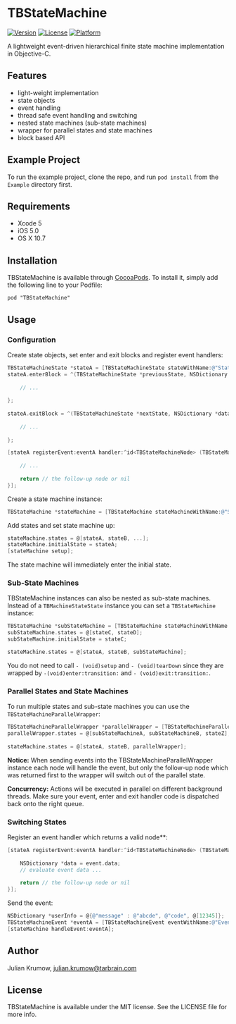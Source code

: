 # TBStateMachine

[![Version](https://img.shields.io/cocoapods/v/TBStateMachine.svg?style=flat)](http://cocoadocs.org/docsets/TBStateMachine)
[![License](https://img.shields.io/cocoapods/l/TBStateMachine.svg?style=flat)](http://cocoadocs.org/docsets/TBStateMachine)
[![Platform](https://img.shields.io/cocoapods/p/TBStateMachine.svg?style=flat)](http://cocoadocs.org/docsets/TBStateMachine)

A lightweight event-driven hierarchical finite state machine implementation in Objective-C.

## Features

* light-weight implementation
* state objects
* event handling
* thread safe event handling and switching
* nested state machines (sub-state machines)
* wrapper for parallel states and state machines
* block based API

## Example Project

To run the example project, clone the repo, and run `pod install` from the `Example` directory first.

## Requirements

* Xcode 5
* iOS 5.0
* OS X 10.7

## Installation

TBStateMachine is available through [CocoaPods](http://cocoapods.org). To install
it, simply add the following line to your Podfile:

    pod "TBStateMachine"

## Usage

### Configuration

Create state objects, set enter and exit blocks and register event handlers:

```objective-c
TBStateMachineState *stateA = [TBStateMachineState stateWithName:@"StateA"];
stateA.enterBlock = ^(TBStateMachineState *previousState, NSDictionary *data) {
        
    // ...
       
};
    
stateA.exitBlock = ^(TBStateMachineState *nextState, NSDictionary *data) {
        
    // ...
       
};

[stateA registerEvent:eventA handler:^id<TBStateMachineNode> (TBStateMachineEvent *event) {
    
    // ...
        
    return // the follow-up node or nil
}];
```

Create a state machine instance:

```objective-c
TBStateMachine *stateMachine = [TBStateMachine stateMachineWithName:@"StateMachine"];
```

Add states and set state machine up:

```objective-c
stateMachine.states = @[stateA, stateB, ...];
stateMachine.initialState = stateA;
[stateMachine setup];
```

The state machine will immediately enter the initial state.

### Sub-State Machines

TBStateMachine instances can also be nested as sub-state machines. Instead of a `TBMachineStateState` instance you can set a `TBStateMachine` instance:

```objective-c
TBStateMachine *subStateMachine = [TBStateMachine stateMachineWithName:@"SubStateMachine"];
subStateMachine.states = @[stateC, stateD];
subStateMachine.initialState = stateC;

stateMachine.states = @[stateA, stateB, subStateMachine];
```

You do not need to call `- (void)setup` and `- (void)tearDown` since they are wrapped by `-(void)enter:transition:` and `- (void)exit:transition:`.

### Parallel States and State Machines

To run multiple states and sub-state machines you can use the `TBStateMachineParallelWrapper`:

```objective-c
TBStateMachineParallelWrapper *parallelWrapper = [TBStateMachineParallelWrapper parallelWrapperWithName:@"ParallelWrapper"];
parallelWrapper.states = @[subStateMachineA, subStateMachineB, stateZ];
    
stateMachine.states = @[stateA, stateB, parallelWrapper];
```

**Notice:**
When sending events into the TBStateMachineParallelWrapper instance each node will handle the event, but only the follow-up node which was returned first to the wrapper will switch out of the parallel state.

**Concurrency:**
Actions will be executed in parallel on different background threads. Make sure your event, enter and exit handler code is dispatched back onto the right queue.

### Switching States

Register an event handler which returns a valid node**:

```objective-c
[stateA registerEvent:eventA handler:^id<TBStateMachineNode> (TBStateMachineEvent *event) {
    
    NSDictionary *data = event.data;
    // evaluate event data ...
      
    return // the follow-up node or nil
}];
```

Send the event:

```objective-c
NSDictionary *userInfo = @{@"message" : @"abcde", @"code", @[12345]};
TBStateMachineEvent *eventA = [TBStateMachineEvent eventWithName:@"EventA" data:userInfo];
[stateMachine handleEvent:eventA];
```


## Author

Julian Krumow, julian.krumow@tarbrain.com

## License

TBStateMachine is available under the MIT license. See the LICENSE file for more info.

